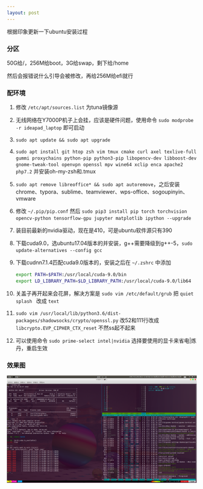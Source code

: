 ```yaml
---
layout: post
---
```


根据印象更新一下ubuntu安装过程

### 分区

50G给/，256M给boot，3G给swap，剩下给/home

然后会报错说什么引导会被修改，再给256M给efi就行

### 配环境

1. 修改 `/etc/apt/sources.list` 为tuna镜像源

2. 无线网络在Y7000P机子上会挂，应该是硬件问题，使用命令 `sudo modprobe -r ideapad_laptop` 即可启动

3. `sudo apt update && sudo apt upgrade`

4. `sudo apt install git htop zsh vim tmux cmake curl axel texlive-full gummi proxychains python-pip python3-pip libopencv-dev libboost-dev gnome-tweak-tool openvpn openssl mpv wine64 xclip enca apache2 php7.2` 并安装oh-my-zsh和.tmux

5. `sudo apt remove libreoffice* && sudo apt autoremove`，之后安装 chrome、typora、sublime、teamviewer、wps-office、sogoupinyin、vmware

6. 修改 `~/.pip/pip.conf` 然后 `sudo pip3 install pip torch torchvision opencv-python tensorflow-gpu jupyter matplotlib ipython --upgrade `

7. 装目前最新的nvidia驱动，现在是410，可是ubuntu软件源只有390

8. 下载cuda9.0，选ubuntu17.04版本的并安装，g++需要降级到g++-5，`sudo update-alternatives --config gcc`

9. 下载cudnn7.1.4匹配cuda9.0版本的，安装之后在 `~/.zshrc` 中添加

   ```bash
   export PATH=$PATH:/usr/local/cuda-9.0/bin
   export LD_LIBRARY_PATH=$LD_LIBRARY_PATH:/usr/local/cuda-9.0/lib64
   ```

10. 关盖子再开起来会花屏，解决方案是 `sudo vim /etc/default/grub` 把 `quiet splash ` 改成 `text`

11. `sudo vim /usr/local/lib/python3.6/dist-packages/shadowsocks/crypto/openssl.py` 改52和111行改成 `libcrypto.EVP_CIPHER_CTX_reset` 不然ss起不起来

12. 可以使用命令 `sudo prime-select intel|nvidia` 选择要使用的显卡来省电|炼丹，重启生效

### 效果图

![](/images/htop.png)

